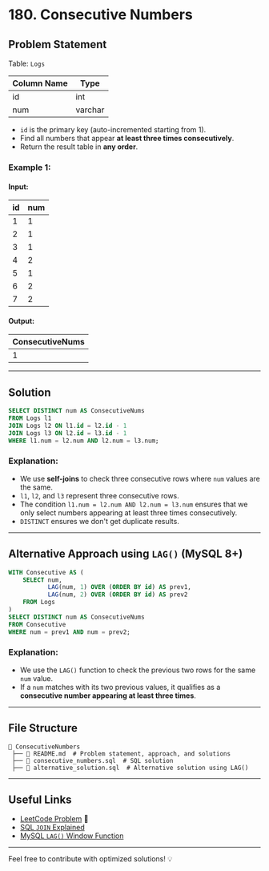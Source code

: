 # 180. Consecutive Numbers

## Problem Statement
Table: `Logs`

| Column Name | Type    |
| ----------- | ------- |
| id          | int     |
| num         | varchar |

- `id` is the primary key (auto-incremented starting from 1).
- Find all numbers that appear **at least three times consecutively**.
- Return the result table in **any order**.

### Example 1:

#### Input:
| id  | num |
| --- | --- |
| 1   | 1   |
| 2   | 1   |
| 3   | 1   |
| 4   | 2   |
| 5   | 1   |
| 6   | 2   |
| 7   | 2   |

#### Output:
| ConsecutiveNums |
| --------------- |
| 1               |

---

## Solution

```sql
SELECT DISTINCT num AS ConsecutiveNums
FROM Logs l1
JOIN Logs l2 ON l1.id = l2.id - 1
JOIN Logs l3 ON l2.id = l3.id - 1
WHERE l1.num = l2.num AND l2.num = l3.num;
```

### Explanation:
- We use **self-joins** to check three consecutive rows where `num` values are the same.
- `l1`, `l2`, and `l3` represent three consecutive rows.
- The condition `l1.num = l2.num AND l2.num = l3.num` ensures that we only select numbers appearing at least three times consecutively.
- `DISTINCT` ensures we don't get duplicate results.

---

## Alternative Approach using `LAG()` (MySQL 8+)

```sql
WITH Consecutive AS (
    SELECT num,
           LAG(num, 1) OVER (ORDER BY id) AS prev1,
           LAG(num, 2) OVER (ORDER BY id) AS prev2
    FROM Logs
)
SELECT DISTINCT num AS ConsecutiveNums
FROM Consecutive
WHERE num = prev1 AND num = prev2;
```

### Explanation:
- We use the `LAG()` function to check the previous two rows for the same `num` value.
- If a `num` matches with its two previous values, it qualifies as a **consecutive number appearing at least three times**.

---

## File Structure

```
📂 ConsecutiveNumbers
 ├── 📄 README.md  # Problem statement, approach, and solutions
 ├── 📄 consecutive_numbers.sql  # SQL solution
 ├── 📄 alternative_solution.sql  # Alternative solution using LAG()
```

---

## Useful Links
- [LeetCode Problem](https://leetcode.com/problems/consecutive-numbers/) 🚀
- [SQL `JOIN` Explained](https://www.w3schools.com/sql/sql_join.asp)
- [MySQL `LAG()` Window Function](https://dev.mysql.com/doc/refman/8.0/en/window-function-descriptions.html)

---

Feel free to contribute with optimized solutions! 💡